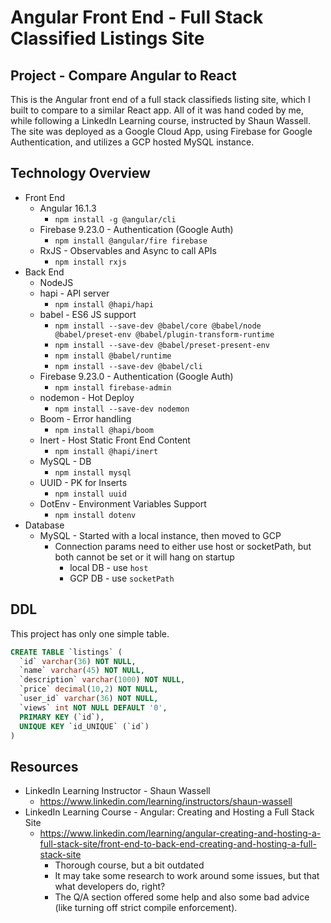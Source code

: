 # Angular Front End - Full Stack Classified Listings Site

## Project - Compare Angular to React
This is the Angular front end of a full stack classifieds listing site, which I built to compare to a similar React app. All of it was hand coded by me, while following a LinkedIn Learning course, instructed by Shaun Wassell. The site was deployed as a Google Cloud App, using Firebase for Google Authentication, and utilizes a GCP hosted MySQL instance.

## Technology Overview
* Front End
  * Angular 16.1.3
    * `npm install -g @angular/cli`
  * Firebase 9.23.0 - Authentication (Google Auth)
    * `npm install @angular/fire firebase`
  * RxJS - Observables and Async to call APIs
    * `npm install rxjs`
* Back End
  * NodeJS
  * hapi - API server
    * `npm install @hapi/hapi`
  * babel - ES6 JS support
    * `npm install --save-dev @babel/core @babel/node @babel/preset-env @babel/plugin-transform-runtime`
    * `npm install --save-dev @babel/preset-present-env`
    * `npm install @babel/runtime`
    * `npm install --save-dev @babel/cli`
  * Firebase 9.23.0 - Authentication (Google Auth)
    * `npm install firebase-admin`
  * nodemon - Hot Deploy
    * `npm install --save-dev nodemon`
  * Boom - Error handling
    * `npm install @hapi/boom`
  * Inert - Host Static Front End Content
    * `npm install @hapi/inert`
  * MySQL - DB
    * `npm install mysql`
  * UUID - PK for Inserts
    * `npm install uuid`
  * DotEnv - Environment Variables Support
    * `npm install dotenv`
* Database
  * MySQL - Started with a local instance, then moved to GCP
    * Connection params need to either use host or socketPath, but both cannot be set or it will hang on startup
      * local DB - use `host`
      * GCP DB - use `socketPath`

## DDL
This project has only one simple table.
```sql
CREATE TABLE `listings` (
  `id` varchar(36) NOT NULL,
  `name` varchar(45) NOT NULL,
  `description` varchar(1000) NOT NULL,
  `price` decimal(10,2) NOT NULL,
  `user_id` varchar(36) NOT NULL,
  `views` int NOT NULL DEFAULT '0',
  PRIMARY KEY (`id`),
  UNIQUE KEY `id_UNIQUE` (`id`)
)
 ```

## Resources
* LinkedIn Learning Instructor - Shaun Wassell
  * https://www.linkedin.com/learning/instructors/shaun-wassell
* LinkedIn Learning Course - Angular: Creating and Hosting a Full Stack Site
  * https://www.linkedin.com/learning/angular-creating-and-hosting-a-full-stack-site/front-end-to-back-end-creating-and-hosting-a-full-stack-site
    * Thorough course, but a bit outdated
    * It may take some research to work around some issues, but that what developers do, right?
    * The Q/A section offered some help and also some bad advice (like turning off strict compile enforcement).


